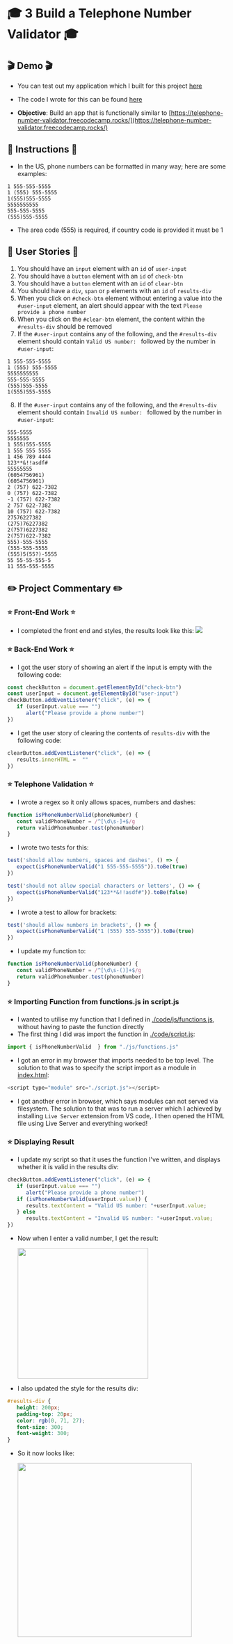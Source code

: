 # 🎓 3 Build a Telephone Number Validator 🎓

## 🎬 Demo 🎬
* You can test out my application which I built for this project [here](TODO)
* The code I wrote for this can be found [here](./code/)

* **Objective**: Build an app that is functionally similar to [https://telephone-number-validator.freecodecamp.rocks/](https://telephone-number-validator.freecodecamp.rocks/)

## 📜 Instructions 📜
* In the US, phone numbers can be formatted in many way; here are some examples:
```
1 555-555-5555
1 (555) 555-5555
1(555)555-5555
5555555555
555-555-5555
(555)555-5555
```
* The area code (555) is required, if country code is provided it must be 1

## 📖 User Stories 📖 
1. You should have an `input` element with an `id` of `user-input`
2. You should have a `button` element with an `id` of `check-btn`
3. You should have a `button` element with an `id` of `clear-btn`
4. You should have a `div`, `span` or `p` elements with an `id` of `results-div`
5. When you click on `#check-btn` element without entering a value into the `#user-input` element, an alert should appear with the text `Please provide a phone number`
6. When you click on the `#clear-btn` element, the content within the `#results-div` should be removed
7. If the `#user-input` contains any of the following, and the `#results-div` element should contain `Valid US number: ` followed by the number in `#user-input`:
```
1 555-555-5555
1 (555) 555-5555
5555555555
555-555-5555
(555)555-5555
1(555)555-5555
```
8. If the `#user-input` contains any of the following, and the `#results-div` element should contain `Invalid US number: ` followed by the number in `#user-input`:
```
555-5555
5555555 
1 555)555-5555
1 555 555 5555
1 456 789 4444
123**&!!asdf#
55555555
(6054756961)
(6054756961)
2 (757) 622-7382
0 (757) 622-7382
-1 (757) 622-7382
2 757 622-7382
10 (757) 622-7382
27576227382
(275)76227382
2(757)6227382
2(757)622-7382
555)-555-5555
(555-555-5555
(555)5(55?)-5555
55 55-55-555-5
11 555-555-5555
```


## ✏️ Project Commentary ✏️

### ⭐ Front-End Work ⭐
* I completed the front end and styles, the results look like this:
![](2025-04-22-07-54-14.png)

### ⭐ Back-End Work ⭐
* I got the user story of showing an alert if the input is empty with the following code:
```js
const checkButton = document.getElementById("check-btn")
const userInput = document.getElementById("user-input")
checkButton.addEventListener("click", (e) => {
   if (userInput.value === "") 
      alert("Please provide a phone number")
})
```
* I get the user story of clearing the contents of `results-div` with the following code:
```js
clearButton.addEventListener("click", (e) => {
   results.innerHTML =  ""
})
```

### ⭐ Telephone Validation ⭐
* I wrote a regex so it only allows spaces, numbers and dashes:
```js
function isPhoneNumberValid(phoneNumber) {
   const validPhoneNumber = /^[\d\s-]+$/g
   return validPhoneNumber.test(phoneNumber)
}
```
* I wrote two tests for this:
```js
test('should allow numbers, spaces and dashes', () => {
   expect(isPhoneNumberValid("1 555-555-5555")).toBe(true)
})

test('should not allow special characters or letters', () => {
   expect(isPhoneNumberValid("123**&!!asdf#")).toBe(false)
})
```
* I wrote a test to allow for brackets:
```js
test('should allow numbers in brackets', () => {
   expect(isPhoneNumberValid("1 (555) 555-5555")).toBe(true)
})
```
* I update my function to:
```js
function isPhoneNumberValid(phoneNumber) {
   const validPhoneNumber = /^[\d\s-()]+$/g
   return validPhoneNumber.test(phoneNumber)
}
```

### ⭐ Importing Function from functions.js in script.js
* I wanted to utilise my function that I defined in [./code/js/functions.js](./code/js/functions.js), without having to paste the function directly
* The first thing I did was import the function in [./code/script.js](./code/script.js):
```js
import { isPhoneNumberValid  } from "./js/functions.js"
```
* I got an error in my browser that imports needed to be top level. The solution to that was to specify the script import as a module in [index.html](./code/index.html):
```js
<script type="module" src="./script.js"></script>
```
* I got another error in browser, which says modules can not served via filesystem. The solution to that was to run a server which I achieved by installing `Live Server` extension from VS code,. I then opened the HTML file using Live Server and everything worked!

### ⭐ Displaying Result
* I update my script so that it uses the function I've written, and displays whether it is valid in the results div:
```js
checkButton.addEventListener("click", (e) => {
   if (userInput.value === "") 
      alert("Please provide a phone number")
   if (isPhoneNumberValid(userInput.value)) {
      results.textContent = "Valid US number: "+userInput.value;
   } else 
      results.textContent = "Invalid US number: "+userInput.value;
})
```
* Now when I enter a valid number, I get the result:

   <img src="screenshots/2025-04-28-07-10-45.png" height="300px">

* I also updated the style for the results div:
```css
#results-div {
   height: 200px;
   padding-top: 20px;
   color: rgb(0, 71, 27);
   font-size: 300;
   font-weight: 300;
}
```
* So it now looks like:
  
   <img src="screenshots/2025-04-28-07-15-21.png" height="400px">